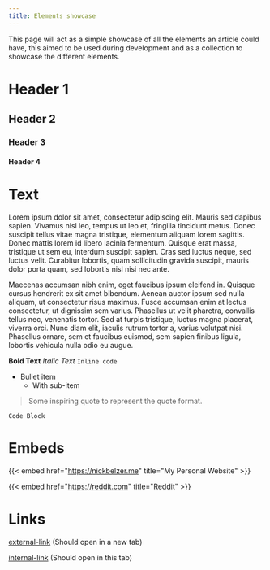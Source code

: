 ```yaml
---
title: Elements showcase
---
```


This page will act as a simple showcase of all the elements an article could have, this aimed to be used during development and as a collection to showcase the different elements.

# Header 1
## Header 2
### Header 3
#### Header 4

# Text

Lorem ipsum dolor sit amet, consectetur adipiscing elit. Mauris sed dapibus sapien. Vivamus nisl leo, tempus ut leo et, fringilla tincidunt metus. Donec suscipit tellus vitae magna tristique, elementum aliquam lorem sagittis. Donec mattis lorem id libero lacinia fermentum. Quisque erat massa, tristique ut sem eu, interdum suscipit sapien. Cras sed luctus neque, sed luctus velit. Curabitur lobortis, quam sollicitudin gravida suscipit, mauris dolor porta quam, sed lobortis nisl nisi nec ante. 

Maecenas accumsan nibh enim, eget faucibus ipsum eleifend in. Quisque cursus hendrerit ex sit amet bibendum. Aenean auctor ipsum sed nulla aliquam, ut consectetur risus maximus. Fusce accumsan enim at lectus consectetur, ut dignissim sem varius. Phasellus ut velit pharetra, convallis tellus nec, venenatis tortor. Sed at turpis tristique, luctus magna placerat, viverra orci. Nunc diam elit, iaculis rutrum tortor a, varius volutpat nisi. Phasellus ornare, sem et faucibus euismod, sem sapien finibus ligula, lobortis vehicula nulla odio eu augue.


**Bold Text** _Italic Text_ `Inline code`

- Bullet item
  - With sub-item

 
> Some inspiring quote to represent the quote format.

```
Code Block
```

# Embeds

{{< embed href="https://nickbelzer.me" title="My Personal Website" >}}

{{< embed href="https://reddit.com" title="Reddit" >}}

# Links

[external-link](https://wiki.nickbelzer.me)
(Should open in a new tab)

[internal-link](/)
(Should open in this tab)